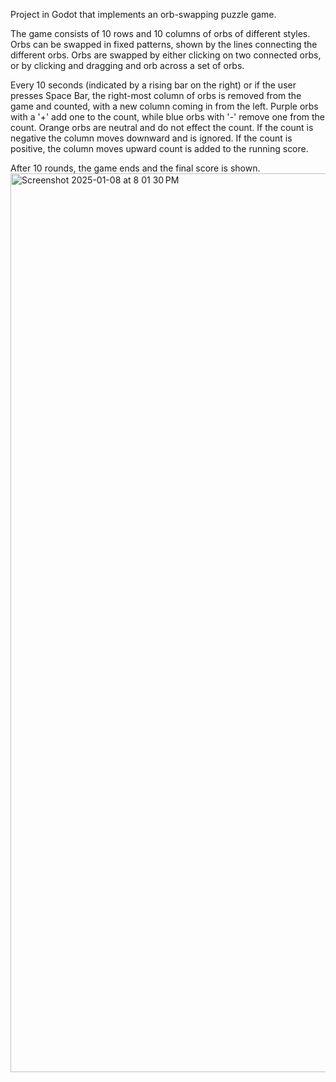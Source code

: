 Project in Godot that implements an orb-swapping puzzle game. 

The game consists of 10 rows and 10 columns of orbs of different styles.
Orbs can be swapped in fixed patterns, shown by the lines connecting the different orbs.
Orbs are swapped by either clicking on two connected orbs, or by clicking and dragging and orb across a set of orbs.

Every 10 seconds  (indicated by a rising bar on the right) or if the user presses Space Bar, the right-most column of orbs is removed from the game and counted, with a new column coming in from the left.
Purple orbs with a '+' add one to the count, while blue orbs with '-' remove one from the count. Orange orbs are neutral and do not effect the count.
If the count is negative the column moves downward and is ignored. If the count is positive, the column moves upward count is added to the running score.

After 10 rounds, the game ends and the final score is shown.
<img width="1438" alt="Screenshot 2025-01-08 at 8 01 30 PM" src="https://github.com/user-attachments/assets/9b34deb4-65d4-40f0-bf42-40edcc428948" />
